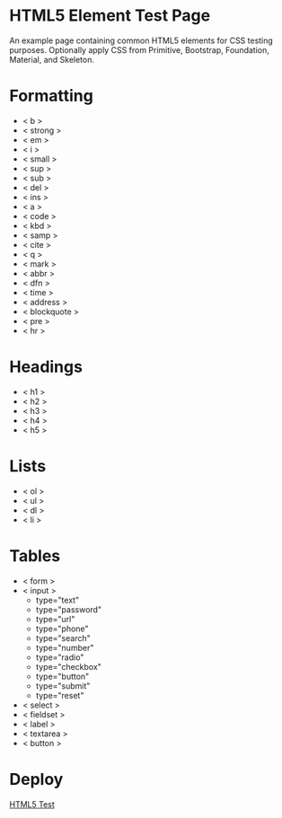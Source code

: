 # HTML5 Element Test Page

An example page containing common HTML5 elements for CSS testing purposes. Optionally apply CSS from Primitive, Bootstrap, Foundation, Material, and Skeleton.

# Formatting

* < b >
* < strong >
* < em >
* < i >
* < small >
* < sup >
* < sub >
* < del >
* < ins >
* < a >
* < code >
* < kbd >
* < samp >
* < cite >
* < q >
* < mark >
* < abbr >
* < dfn >
* < time >
* < address >
* < blockquote >
* < pre >
* < hr >

# Headings

* < h1 >
* < h2 >
* < h3 >
* < h4 >
* < h5 >

# Lists

* < ol >
* < ul >
* < dl >
* < li >

# Tables

* < form >
* < input >
  - type="text"
  - type="password"
  - type="url"
  - type="phone"
  - type="search"
  - type="number"
  - type="radio"
  - type="checkbox"
  - type="button"
  - type="submit"
  - type="reset"
* < select >
* < fieldset >
* < label >
* < textarea >
* < button >

# Deploy

[HTML5 Test](https://banesag.github.io/HTML5/)
